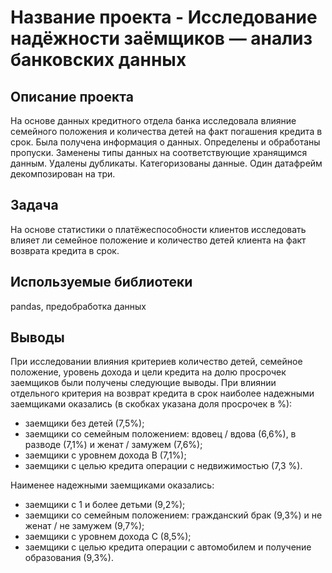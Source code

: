 # Название проекта - Исследование надёжности заёмщиков — анализ банковских данных

## Описание проекта

На основе данных кредитного отдела банка исследовала влияние семейного положения и количества детей на факт погашения кредита в срок. Была получена информация о данных. Определены и обработаны пропуски. Заменены типы данных на соответствующие хранящимся данным. Удалены дубликаты. Категоризованы данные. Один датафрейм декомпозирован на три.

## Задача

На основе статистики о платёжеспособности клиентов исследовать влияет ли семейное положение и количество детей клиента на факт возврата кредита в срок.

## Используемые библиотеки

pandas, предобработка данных

## Выводы

При исследовании влияния критериев количество детей, семейное положение, уровень дохода и цели кредита на долю просрочек заемщиков были получены следующие выводы.
При влиянии отдельного критерия на возврат кредита в срок наиболее надежными заемщиками оказались (в скобках указана доля просрочек в %):

- заемщики без детей (7,5%);
- заемщики со семейным положением: вдовец / вдова (6,6%), в разводе (7,1%) и женат / замужем (7,6%);
- заемщики с уровнем дохода В (7,1%);
- заемщики с целью кредита операции с недвижимостью (7,3 %).

Наименее надежными заемщиками оказались:

- заемщики с 1 и более детьми (9,2%);
- заемщики со семейным положением: гражданский брак (9,3%) и не женат / не замужем (9,7%);
- заемщики с уровнем дохода С (8,5%);
- заемщики с целью кредита операции с автомобилем и получение образования (9,3%).
